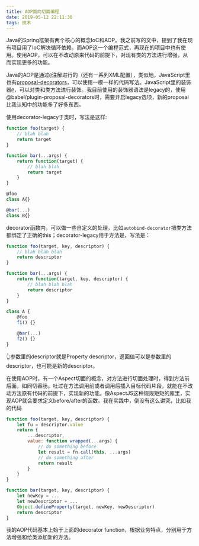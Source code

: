 ```yaml
---
title: AOP面向切面编程
date: 2019-05-12 22:11:30
tags: 技术
---
```


Java的Spring框架有两个核心的概念IoC和AOP。我之前写的文中，提到了我在现有项目用了IoC解决循环依赖。而AOP这一个编程范式，再现在的项目中也有使用。使用AOP，可以在不改动原来代码的前提下，对现有类的方法进行增强，从而实现更多的功能。

Java的AOP是通过`@`注解进行的（还有一系列XML配置），类似地，JavaScript里也有[proposal-decorators](https://github.com/tc39/proposal-decorators)，可以使用一模一样的代码写法。JavaScript里的装饰器`@`，可以对类和类方法进行装饰。我目前使用的装饰器语法是legacy的，使用@babel/plugin-proposal-decorators时，需要开启legacy选项，新的proposal比我认知中的功能多了好多东西。

使用decorator-legacy于类时，写法是这样:
```javascript
function foo(target) {
    // blah blah
    return target
}

function bar(...args) {
    return function(target) {
        // blah blah 
        return target
    }
}

@foo
class A{}

@bar(...)
class B{}
```
decorator函数内，可以做一些自定义的处理，比如`autobind-decorator`把类方法都绑定了正确的this；decorator-legacy用于方法是，写法是：
```javascript
function foo(target, key, descriptor) {
    // blah blah blah
    return descriptor
}

function bar(...args) {
    return function(target, key, descriptor) {
        // blah blah blah
        return descriptor
    }
}

class A {
    @foo
    f1() {}

    @bar(...)
    f2() {}
}
```
👆参数里的descriptor就是Property descriptor，返回值可以是参数里的descriptor，也可能是新的descriptor。

在使用AOP时，有一个Aspect切面的概念，对方法进行切面处理时，得到方法前后面，如同切香肠。吐过在方法调用前或者调用后插入目标代码片段，就能在不改动方法原有代码的前提下，实现新的功能。像AspectJS这种规规矩矩的库里，实现AOP就会要求定义before/after的函数。我在实践中，倒没有这么讲究，比如我的代码
```javascript
function foo(target, key, descriptor) {
    let fu = descriptor.value
    return {
        ...descriptor,
        value: function wrapped(...args) {
            // do something before
            let result = fn.call(this, ...args)
            // do something after
            return result
        }
    }
}

function bar(target, key, descriptor) {
    let newKey = ...
    let newDescriptor = ...
    Object.defineProperty(target, newKey, newDescriptor)
    return descriptor
}
```
我的AOP代码基本上始于上面的decorator function，根据业务特点，分别用于方法增强和给类添加新的方法。

